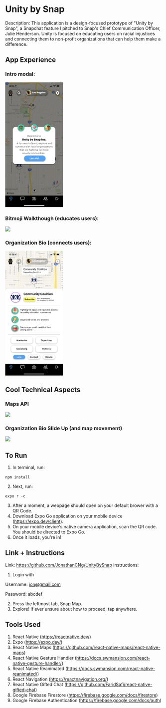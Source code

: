 # Unity by Snap

Description:
This application is a design-focused prototype of "Unity by Snap", a Snapchat feature I pitched to Snap's Chief Communication Officer, Julie Henderson. Unity is focused on educating users on racial injustices and connecting them to non-profit organizations that can help them make a difference.

## App Experience
### Intro modal:
<img src="assets/readme/IntroFrameDemo.png" height="400" />

### Bitmoji Walkthough (educates users):
<img src="assets/readme/BitmojiWalkthroughDemo.gif" height="400" />

### Organization Bio (connects users):
<img src="assets/readme/CoCoFrameDemo.png" height="400" />

## Cool Technical Aspects
### Maps API
<img src="assets/readme/MapDemo.gif" height="400" />

### Organization Bio Slide Up (and map movement)
<img src="assets/readme/CoCoDemo.gif" height="400" />

## To Run

1. In terminal, run: 
```
npm install
```
2. Next, run:
```
expo r -c
```
3. After a moment, a webpage should open on your default brower with a QR Code.
4. Download Expo Go application on your mobile device (https://expo.dev/client).
5. On your mobile device's native camera application, scan the QR code. You should be directed to Expo Go.
6. Once it loads, you're in!

## Link + Instructions

Link: https://github.com/JonathanCNg/UnityBySnap
Instructions:
1. Login with

Username: jon@gmail.com

Password: abcdef

2. Press the leftmost tab, Snap Map.
3. Explore! If ever unsure about how to proceed, tap anywhere.

## Tools Used
1. React Native (https://reactnative.dev/)
2. Expo (https://expo.dev/)
3. React Native Maps (https://github.com/react-native-maps/react-native-maps)
4. React Native Gesture Handler (https://docs.swmansion.com/react-native-gesture-handler/)
5. React Native Reanimated (https://docs.swmansion.com/react-native-reanimated/)
6. React Navigation (https://reactnavigation.org/)
7. React Native Gifted Chat (https://github.com/FaridSafi/react-native-gifted-chat)
8. Google Firebase Firestore (https://firebase.google.com/docs/firestore)
9. Google Firebase Authentication (https://firebase.google.com/docs/auth)
